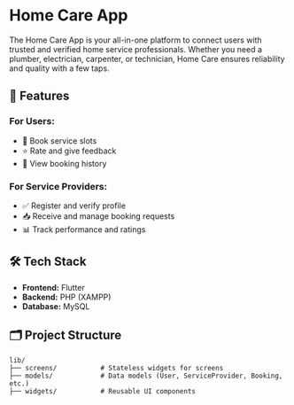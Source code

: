# Home Care App

The Home Care App is your all-in-one platform to connect users with trusted and verified home service professionals. Whether you need a plumber, electrician, carpenter, or technician, Home Care ensures reliability and quality with a few taps.

## 🚀 Features

### For Users:

- 📅 Book service slots
- ⭐ Rate and give feedback
- 🧾 View booking history

### For Service Providers:

- ✅ Register and verify profile
- 📥 Receive and manage booking requests
- 📊 Track performance and ratings

## 🛠️ Tech Stack

- **Frontend:** Flutter
- **Backend:** PHP (XAMPP)
- **Database:** MySQL

## 🗂️ Project Structure

```
lib/
├── screens/           # Stateless widgets for screens
├── models/            # Data models (User, ServiceProvider, Booking, etc.)
├── widgets/           # Reusable UI components
